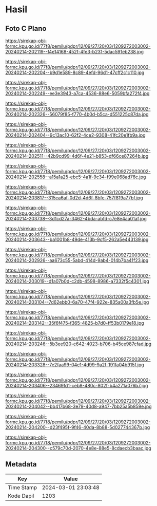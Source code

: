 # Hasil

## Foto C Plano

https://sirekap-obj-formc.kpu.go.id/77f8/pemilu/pdpr/12/09/27/20/03/1209272003002-20240214-202119--f4e14168-452f-4fe3-b231-5dac591eb238.jpg

https://sirekap-obj-formc.kpu.go.id/77f8/pemilu/pdpr/12/09/27/20/03/1209272003002-20240214-202204--b9d1e589-8c89-4efd-96d1-47cff2c1c110.jpg

https://sirekap-obj-formc.kpu.go.id/77f8/pemilu/pdpr/12/09/27/20/03/1209272003002-20240214-202249--ee3e3943-a7ca-4536-88e6-5059bfa272f4.jpg

https://sirekap-obj-formc.kpu.go.id/77f8/pemilu/pdpr/12/09/27/20/03/1209272003002-20240214-202326--56079f85-f770-4b0d-b5ca-d551225c87da.jpg

https://sirekap-obj-formc.kpu.go.id/77f8/pemilu/pdpr/12/09/27/20/03/1209272003002-20240214-202404--9c13ac10-62f2-4ce2-9308-41fc20e1fb9a.jpg

https://sirekap-obj-formc.kpu.go.id/77f8/pemilu/pdpr/12/09/27/20/03/1209272003002-20240214-202511--42b9cd99-4d6f-4e21-b853-df66ce87264b.jpg

https://sirekap-obj-formc.kpu.go.id/77f8/pemilu/pdpr/12/09/27/20/03/1209272003002-20240214-202558--a15a1a25-ebc5-4a1f-9c34-f99e068ad76c.jpg

https://sirekap-obj-formc.kpu.go.id/77f8/pemilu/pdpr/12/09/27/20/03/1209272003002-20240214-203817--315ca6af-0d2d-4d6f-8bfe-757f819a77bf.jpg

https://sirekap-obj-formc.kpu.go.id/77f8/pemilu/pdpr/12/09/27/20/03/1209272003002-20240214-203738--3d1cd27a-3462-4bda-abfd-c7e8e4aa01af.jpg

https://sirekap-obj-formc.kpu.go.id/77f8/pemilu/pdpr/12/09/27/20/03/1209272003002-20240214-203643--ba1001b8-49de-413b-9cf5-262a5e443139.jpg

https://sirekap-obj-formc.kpu.go.id/77f8/pemilu/pdpr/12/09/27/20/03/1209272003002-20240214-202926--aa673c55-5abd-414d-9ab4-014b7ba41f23.jpg

https://sirekap-obj-formc.kpu.go.id/77f8/pemilu/pdpr/12/09/27/20/03/1209272003002-20240214-203019--d1a07b0d-c2db-4598-8986-a7332f5c4301.jpg

https://sirekap-obj-formc.kpu.go.id/77f8/pemilu/pdpr/12/09/27/20/03/1209272003002-20240214-203104--7d62ebb0-6a70-47f4-922e-835a00a3fb5e.jpg

https://sirekap-obj-formc.kpu.go.id/77f8/pemilu/pdpr/12/09/27/20/03/1209272003002-20240214-203142--35f6f475-f365-4825-b7d0-ff53b0179e18.jpg

https://sirekap-obj-formc.kpu.go.id/77f8/pemilu/pdpr/12/09/27/20/03/1209272003002-20240214-203246--5b3ee920-c642-4023-b706-b45ce987cfad.jpg

https://sirekap-obj-formc.kpu.go.id/77f8/pemilu/pdpr/12/09/27/20/03/1209272003002-20240214-203328--7e2faa99-04e1-4d99-9a2f-191fa04b915f.jpg

https://sirekap-obj-formc.kpu.go.id/77f8/pemilu/pdpr/12/09/27/20/03/1209272003002-20240214-203406--23469fd1-ceb8-480c-802f-b4a271a076b7.jpg

https://sirekap-obj-formc.kpu.go.id/77f8/pemilu/pdpr/12/09/27/20/03/1209272003002-20240214-204042--bb417b68-3e79-40d8-a947-7bb25a5b859e.jpg

https://sirekap-obj-formc.kpu.go.id/77f8/pemilu/pdpr/12/09/27/20/03/1209272003002-20240214-204200--d23f495f-9f46-40da-8b88-5d027744367b.jpg

https://sirekap-obj-formc.kpu.go.id/77f8/pemilu/pdpr/12/09/27/20/03/1209272003002-20240214-204300--c579c70d-2070-4e8e-88e5-8cdaecb3baac.jpg


## Metadata

| Key        | Value               |
| ---------- | ------------------- |
| Time Stamp | 2024-03-01 23:03:48 |
| Kode Dapil | 1203                |



